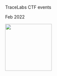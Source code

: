 <!--
**Drk51d3/Drk51d3** is a ✨ _special_ ✨ repository because its `README.md` (this file) appears on your GitHub profile.

Here are some ideas to get you started:

- 🔭 I’m currently working on ...
- 🌱 I’m currently learning ...
- 👯 I’m looking to collaborate on ...
- 🤔 I’m looking for help with ...
- 💬 Ask me about ...
- 📫 How to reach me: ...
- 😄 Pronouns: ...
- ⚡ Fun fact: ...
-->
TraceLabs CTF events

Feb 2022 

<img src="https://camo.githubusercontent.com/6dad512e8db79f10e50b2ddb9df6c9a000971a393514b8c5f41115766f9ac482/68747470733a2f2f6d656469612e63612e62616467722e636f6d2f75706c6f6164732f6261646765732f35313331306437352d333232332d343433362d393038382d3862376239613733306663362e706e67" data-canonical-src="https://media.ca.badgr.com/uploads/badges/51310d75-3223-4436-9088-8b7b9a730fc6.png" style="max-width: 100%;" width="150" height="150" align="left">


